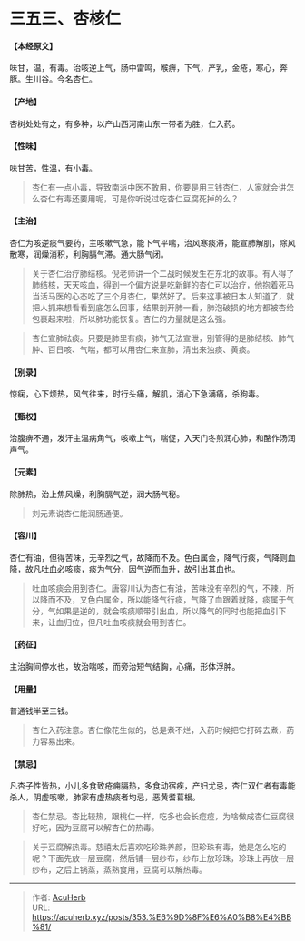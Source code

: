 # 三五三、杏核仁


#### 【本经原文】
味甘，温，有毒。治咳逆上气，肠中雷鸣，喉痹，下气，产乳，金疮，寒心，奔豚。生川谷。今名杏仁。
#### 【产地】
杏树处处有之，有多种，以产山西河南山东一带者为胜，仁入药。
#### 【性味】
味甘苦，性温，有小毒。

> 杏仁有一点小毒，导致南派中医不敢用，你要是用三钱杏仁，人家就会讲怎么杏仁有毒还要用呢，可是你听说过吃杏仁豆腐死掉的么？

#### 【主治】
杏仁为咳逆痰气要药，主咳嗽气急，能下气平喘，治风寒痰滞，能宣肺解肌，除风散寒，润燥消积，利胸膈气滞。通大肠气闭。

> 关于杏仁治疗肺结核。倪老师讲一个二战时候发生在东北的故事。有人得了肺结核，天天咳血，得到一个偏方说是吃新鲜的杏仁可以治疗，他抱着死马当活马医的心态吃了三个月杏仁，果然好了。后来这事被日本人知道了，就把人抓来想看看到底怎么回事，结果剖开肺一看，肺泡破损的地方都被杏给包裹起来啦，所以肺功能恢复。杏仁的力量就是这么强。

> 杏仁宣肺祛痰。只要是肺里有痰，肺气无法宣泄，别管得的是肺结核、肺气肿、百日咳、气喘，都可以用杏仁来宣肺，清出来浊痰、黄痰。

#### 【别录】
惊痫，心下烦热，风气往来，时行头痛，解肌，消心下急满痛，杀狗毒。
#### 【甄权】
治腹痹不通，发汗主温病角气，咳嗽上气，喘促，入天门冬煎润心肺，和酪作汤润声气。
#### 【元素】
除肺热，治上焦风燥，利胸膈气逆，润大肠气秘。

> 刘元素说杏仁能润肠通便。

#### 【容川】
杏仁有油，但得苦味，无辛烈之气，故降而不及。色白属金，降气行痰，气降则血降，故凡吐血必咳痰，痰为气分，因气逆而血升，故引出其血也。

> 吐血咳痰会用到杏仁‍‍。唐容川认为杏仁有油，苦味没有辛烈的气，不辣，所以降而不及，又色白属金，所以能降气行痰，气降了血跟着就降，痰属于气分，气如果是逆的，就会咳痰顺带引出血，所以降气的同时也能把血引下来，让血归位，但凡吐血咳痰就会用到杏仁。

#### 【药征】
主治胸间停水也，故治喘咳，而旁治短气结胸，心痛，形体浮肿。
#### 【用量】
普通钱半至三钱。

> 杏仁入药注意。杏仁像花生似的，总是煮不烂，入药时候把它打碎去煮，药力容易出来。

#### 【禁忌】
凡杏子性皆热，小儿多食致疮痈膈热，多食动宿疾，产妇尤忌，杏仁双仁者有毒能杀人，阴虚咳嗽，肺家有虚热痰者均忌，恶黄耆葛根。

> 杏仁禁忌。杏比较热，跟桃仁一样，吃多也会长痘痘，为啥做成杏仁豆腐很好吃，因为豆腐可以解杏仁的热毒。

> 关于豆腐解热毒。慈禧太后喜欢吃珍珠养颜，但珍珠有毒，她是怎么吃的呢？下面先放一层豆腐，然后铺一层纱布，纱布上放珍珠，珍珠上再放一层纱布，之后上锅蒸，蒸熟食用，豆腐可以解热毒。

---

> 作者: [AcuHerb](https://acuherb.xyz)  
> URL: https://acuherb.xyz/posts/353.%E6%9D%8F%E6%A0%B8%E4%BB%81/  

